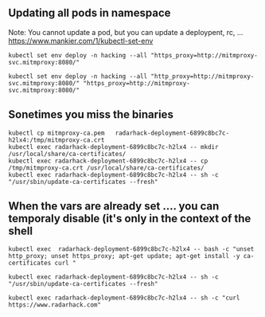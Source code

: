 ## Updating all pods in namespace 
Note: You cannot update a pod, but you can update a deploypent, rc, ...<br>
https://www.mankier.com/1/kubectl-set-env

```
kubectl set env deploy -n hacking --all "https_proxy=http://mitmproxy-svc.mitmproxy:8080/"
```
```
kubectl set env deploy -n hacking --all "http_proxy=http://mitmproxy-svc.mitmproxy:8080/" "https_proxy=http://mitmproxy-svc.mitmproxy:8080/"
```



## Sonetimes you miss the binaries


```
kubectl cp mitmproxy-ca.pem   radarhack-deployment-6899c8bc7c-h2lx4:/tmp/mitmproxy-ca.crt
kubectl exec radarhack-deployment-6899c8bc7c-h2lx4 -- mkdir /usr/local/share/ca-certificates/
kubectl exec radarhack-deployment-6899c8bc7c-h2lx4 -- cp /tmp/mitmproxy-ca.crt /usr/local/share/ca-certificates/
kubectl exec radarhack-deployment-6899c8bc7c-h2lx4 -- sh -c "/usr/sbin/update-ca-certificates --fresh"
```
## When the vars are already set .... you can temporaly disable (it's only in the context of the shell
```
kubectl exec  radarhack-deployment-6899c8bc7c-h2lx4 -- bash -c "unset http_proxy; unset https_proxy; apt-get update; apt-get install -y ca-certificates curl "
```


```
kubectl exec radarhack-deployment-6899c8bc7c-h2lx4 -- sh -c "/usr/sbin/update-ca-certificates --fresh"
```

```
kubectl exec radarhack-deployment-6899c8bc7c-h2lx4 -- sh -c "curl https://www.radarhack.com"
```
